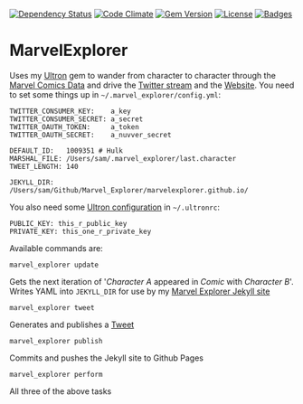 [![Dependency Status](http://img.shields.io/gemnasium/marvelexplorer/marvel_explorer.svg)](https://gemnasium.com/marvelexplorer/marvel_explorer)
[![Code Climate](http://img.shields.io/codeclimate/github/marvelexplorer/marvel_explorer.svg)](https://codeclimate.com/github/marvelexplorer/marvel_explorer)
[![Gem Version](http://img.shields.io/gem/v/marvel_explorer.svg)](https://rubygems.org/gems/marvel_explorer)
[![License](http://img.shields.io/:license-mit-blue.svg)](http://marvelexplorer.mit-license.org)
[![Badges](http://img.shields.io/:badges-5/5-ff6799.svg)](https://github.com/badges/badgerbadgerbadger)

# MarvelExplorer

Uses my [Ultron](http://pikesley.org/projects/ultron) gem to wander from character to character through the [Marvel Comics Data](http://developer.marvel.com/) and drive the [Twitter stream](https://twitter.com/marvel_explorer) and the [Website](http://marvelexplorer.github.io/). You need to set some things up in `~/.marvel_explorer/config.yml`:

    TWITTER_CONSUMER_KEY:    a_key
    TWITTER_CONSUMER_SECRET: a_secret
    TWITTER_OAUTH_TOKEN:     a_token
    TWITTER_OAUTH_SECRET:    a_nuvver_secret

    DEFAULT_ID:   1009351 # Hulk
    MARSHAL_FILE: /Users/sam/.marvel_explorer/last.character
    TWEET_LENGTH: 140

    JEKYLL_DIR: /Users/sam/Github/Marvel_Explorer/marvelexplorer.github.io/

You also need some [Ultron configuration](https://github.com/pikesley/ultron/blob/master/README.md) in `~/.ultronrc`:

    PUBLIC_KEY: this_r_public_key
    PRIVATE_KEY: this_one_r_private_key

Available commands are:

    marvel_explorer update

Gets the next iteration of '_Character A_ appeared in _Comic_ with _Character B_'. Writes YAML into `JEKYLL_DIR` for use by my [Marvel Explorer Jekyll site](https://github.com/marvelexplorer/marvelexplorer.github.io)

    marvel_explorer tweet

Generates and publishes a [Tweet](https://twitter.com/marvel_explorer)

    marvel_explorer publish

Commits and pushes the Jekyll site to Github Pages

    marvel_explorer perform

All three of the above tasks
